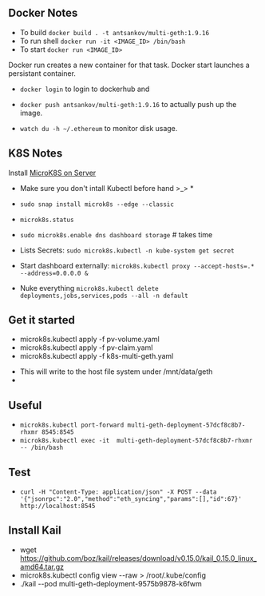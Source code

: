 ## Docker Notes
* To build `docker build . -t antsankov/multi-geth:1.9.16`
* To run shell `docker run -it <IMAGE_ID> /bin/bash` 
* To start `docker run <IMAGE_ID>`

Docker run creates a new container for that task. 
Docker start launches a persistant container.

* `docker login` to login to dockerhub
and 
* `docker push antsankov/multi-geth:1.9.16` to actually push up the image.

* `watch du -h ~/.ethereum` to monitor disk usage. 

## K8S Notes
Install [MicroK8S on Server](https://thenewstack.io/deploy-a-single-node-kubernetes-instance-in-seconds-with-microk8s/)

* Make sure you don't intall Kubectl before hand >_> * 

* `sudo snap install microk8s --edge --classic`
* `microk8s.status` 
* `sudo microk8s.enable dns dashboard storage` # takes time 


* Lists Secrets: `sudo microk8s.kubectl -n kube-system get secret`
* Start dashboard externally: `microk8s.kubectl proxy --accept-hosts=.* --address=0.0.0.0 &` 

* Nuke everything `microk8s.kubectl delete deployments,jobs,services,pods --all -n default`

## Get it started
* microk8s.kubectl apply -f pv-volume.yaml
* microk8s.kubectl apply -f pv-claim.yaml
* microk8s.kubectl apply -f k8s-multi-geth.yaml
- This will write to the host file system under /mnt/data/geth
- 
## Useful 
* `microk8s.kubectl port-forward multi-geth-deployment-57dcf8c8b7-rhxmr 8545:8545`
* `microk8s.kubectl exec -it  multi-geth-deployment-57dcf8c8b7-rhxmr  -- /bin/bash`

## Test
* `curl -H "Content-Type: application/json" -X POST --data '{"jsonrpc":"2.0","method":"eth_syncing","params":[],"id":67}' http://localhost:8545`


## Install Kail 
* wget https://github.com/boz/kail/releases/download/v0.15.0/kail_0.15.0_linux_amd64.tar.gz
* microk8s.kubectl config view --raw > /root/.kube/config
* ./kail --pod multi-geth-deployment-9575b9878-k6fwm
